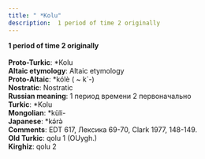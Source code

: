 ```yaml
---
title: " *Kolu"
description:  1 period of time 2 originally
---
```

<p data-pagefind-weight="0.5">
<strong> 1 period of time 2 originally</strong><br><br>
<strong>Proto-Turkic</strong>:  *Kolu<br>
<strong>Altaic etymology</strong>:  Altaic etymology<br>
<strong> Proto-Altaic</strong>:  *kólè ( ~ k`-)<br>
<strong>Nostratic</strong>:  Nostratic<br>
<strong>Russian meaning</strong>:  1 период времени 2 первоначально<br>
<strong>Turkic</strong>:  *Kolu<br>
<strong>Mongolian</strong>:  *küli-<br>
<strong>Japanese</strong>:  *kǝ́rǝ̀<br>
<strong>Comments</strong>:  EDT 617, Лексика 69-70, Clark 1977, 148-149.<br>
<strong>Old Turkic</strong>:  qolu 1 (OUygh.)<br>
<strong>Kirghiz</strong>:  qolu 2<br>

</p>
